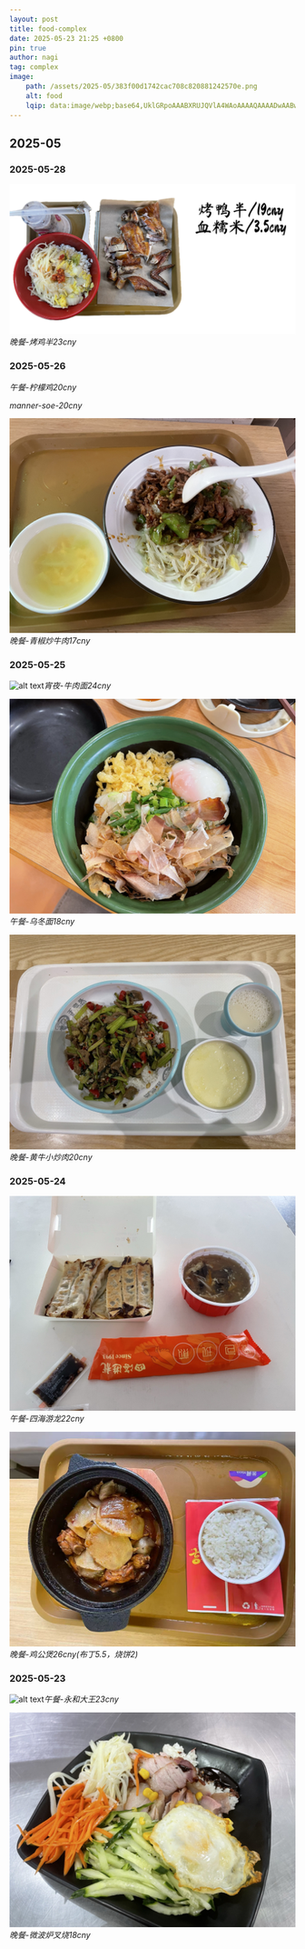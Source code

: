```yaml
---
layout: post
title: food-complex
date: 2025-05-23 21:25 +0800
pin: true
author: nagi
tag: complex
image: 
    path: /assets/2025-05/383f00d1742cac708c820881242570e.png   
    alt: food
    lqip: data:image/webp;base64,UklGRpoAAABXRUJQVlA4WAoAAAAQAAAADwAABwAAQUxQSDIAAAARL0AmbZurmr57yyIiqE8oiG0bejIYEQTgqiDA9vqnsUSI6H+oAERp2HZ65qP/VIAWAFZQOCBCAAAA8AEAnQEqEAAIAAVAfCWkAALp8sF8rgRgAP7o9FDvMCkMde9PK7euH5M1m6VWoDXf2FkP3BqV0ZYbO6NA/VFIAAAA
---
```


## 2025-05

### 2025-05-28

![alt text](../assets/2025-05/79f5165ae96df1c2cf47ea1b92f6d0b.png)_晚餐-烤鸡半23cny_

### 2025-05-26

_午餐-柠檬鸡20cny_

_manner-soe-20cny_

![alt text](../assets/2025-05/245bb702c6eb24d5594174885878131.jpg)_晚餐-青椒炒牛肉17cny_

### 2025-05-25

![alt text](../assets/2025-05/458c5644493df368f154e499aa14d12.jpg)_宵夜-牛肉面24cny_

![alt text](../assets/2025-05/44b699ccbe272916387e92d6c1d6976.jpg)_午餐-乌冬面18cny_

![alt text](../assets/2025-05/3b62199e37cc5e41ac715e67f0b1a49.jpg)_晚餐-黄牛小炒肉20cny_


### 2025-05-24

![alt text](../assets/2025-05/39046af72a430e4bcb8889ff0aef4d6.jpg)_午餐-四海游龙22cny_

![alt text](../assets/2025-05/e73b3406fef477aa9f3473f041217f3.jpg)_晚餐-鸡公煲26cny(布丁5.5，烧饼2)_

### 2025-05-23

![alt text](../assets/2025-05/1b25fe2a9aa17cd399531e05eff7c48.jpg)_午餐-永和大王23cny_

![alt text](../assets/2025-05/da812e26ad6619e9fcd7c8dd9db0bbf.jpg)_晚餐-微波炉叉烧18cny_

